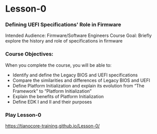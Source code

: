 <!--- @file
  Readme.md for UEFI / EDK II Training Tianocore On-line Lesson-0

  Copyright (c) 2019, Intel Corporation. All rights reserved.<BR>

  Redistribution and use in source (original document form) and 'compiled'
  forms (converted to PDF, epub, HTML and other formats) with or without
  modification, are permitted provided that the following conditions are met:

  1) Redistributions of source code (original document form) must retain the
     above copyright notice, this list of conditions and the following
     disclaimer as the first lines of this file unmodified.

  2) Redistributions in compiled form (transformed to other DTDs, converted to
     PDF, epub, HTML and other formats) must reproduce the above copyright
     notice, this list of conditions and the following disclaimer in the
     documentation and/or other materials provided with the distribution.

  THIS DOCUMENTATION IS PROVIDED BY TIANOCORE PROJECT "AS IS" AND ANY EXPRESS OR
  IMPLIED WARRANTIES, INCLUDING, BUT NOT LIMITED TO, THE IMPLIED WARRANTIES OF
  MERCHANTABILITY AND FITNESS FOR A PARTICULAR PURPOSE ARE DISCLAIMED. IN NO
  EVENT SHALL TIANOCORE PROJECT  BE LIABLE FOR ANY DIRECT, INDIRECT, INCIDENTAL,
  SPECIAL, EXEMPLARY, OR CONSEQUENTIAL DAMAGES (INCLUDING, BUT NOT LIMITED TO,
  PROCUREMENT OF SUBSTITUTE GOODS OR SERVICES; LOSS OF USE, DATA, OR PROFITS;
  OR BUSINESS INTERRUPTION) HOWEVER CAUSED AND ON ANY THEORY OF LIABILITY,
  WHETHER IN CONTRACT, STRICT LIABILITY, OR TORT (INCLUDING NEGLIGENCE OR
  OTHERWISE) ARISING IN ANY WAY OUT OF THE USE OF THIS DOCUMENTATION, EVEN IF
  ADVISED OF THE POSSIBILITY OF SUCH DAMAGE.

-->
# Lesson-0
### Defining UEFI Specifications' Role in Firmware

Intended Audience: Firmware/Software Engineers Course Goal: Briefly explore the history and role of specifications in firmware

### Course Objectives: 
When you complete the course, you will be able to:

- Identify and define the Legacy BIOS and UEFI specifications
- Compare the similarities and differences of Legacy BIOS and UEFI
- Define Platform Initialization and explain its evolution from “The Framework” to “Platform Initialization”
- Explain the benefits of Platform Initialization
- Define EDK I and II and their purposes

### Play Lesson-0
 https://tianocore-training.github.io/Lesson-0/
 
